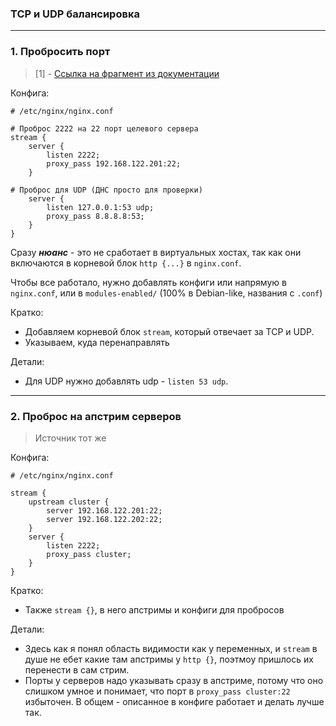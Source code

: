 ### TCP и UDP балансировка

---

### 1. Пробросить порт
> [1] - [Ссылка на фрагмент из документации](https://docs.nginx.com/nginx/admin-guide/load-balancer/tcp-udp-load-balancer/#:~:text=%D0%BA%D0%BE%D1%82%D0%BE%D1%80%D1%83%D1%8E%20%D1%81%D0%B5%D1%80%D0%B2%D0%B5%D1%80%20%D0%BF%D0%B5%D1%80%D0%B5%D0%BD%D0%B0%D0%BF%D1%80%D0%B0%D0%B2%D0%BB%D1%8F%D0%B5%D1%82-,%D1%82%D1%80%D0%B0%D1%84%D0%B8%D0%BA%3A,-%D0%9A%D0%BE%D0%BF%D0%B8%D1%80%D0%BE%D0%B2%D0%B0%D1%82%D1%8C)

Конфига:
```nginx
# /etc/nginx/nginx.conf

# Проброс 2222 на 22 порт целевого сервера
stream {
    server {
        listen 2222;
        proxy_pass 192.168.122.201:22;
    }

# Проброс для UDP (ДНС просто для проверки)
    server {
        listen 127.0.0.1:53 udp;
        proxy_pass 8.8.8.8:53;
    }
}
```

Сразу ___нюанс___ - это не сработает в виртуальных хостах, так как они включаются в корневой блок `http {...}` в `nginx.conf`.

Чтобы все работало, нужно добавлять конфиги или напрямую в `nginx.conf`, или в `modules-enabled/` (100% в Debian-like, названия с `.conf`)

Кратко:
 - Добавляем корневой блок `stream`, который отвечает за TCP и UDP.
 - Указываем, куда перенаправлять

Детали:
 - Для UDP нужно добавлять udp - `listen 53 udp`.

---

### 2. Проброс на апстрим серверов

> Источник тот же

Конфига:
```nginx
# /etc/nginx/nginx.conf

stream {
    upstream cluster {
        server 192.168.122.201:22;
        server 192.168.122.202:22;
    }
    server {
        listen 2222;
        proxy_pass cluster;
    }
}
```

Кратко:
 - Также `stream {}`, в него апстримы и конфиги для пробросов

Детали:
 - Здесь как я понял область видимости как у переменных, и `stream` в душе не ебет какие там апстримы у `http {}`, поэтмоу пришлось их перенести в сам стрим.
 - Порты у серверов надо указывать сразу в апстриме, потому что оно слишком умное и понимает, что порт в `proxy_pass cluster:22` избыточен. В общем - описанное в конфиге работает и делать лучше так.